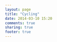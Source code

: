 ```yaml
---
layout: page
title: "Cycling"
date: 2014-03-10 15:20
comments: true
sharing: true
footer: true
---
```

